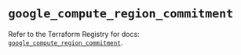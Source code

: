 # `google_compute_region_commitment`

Refer to the Terraform Registry for docs: [`google_compute_region_commitment`](https://registry.terraform.io/providers/hashicorp/google/6.1.0/docs/resources/compute_region_commitment).
